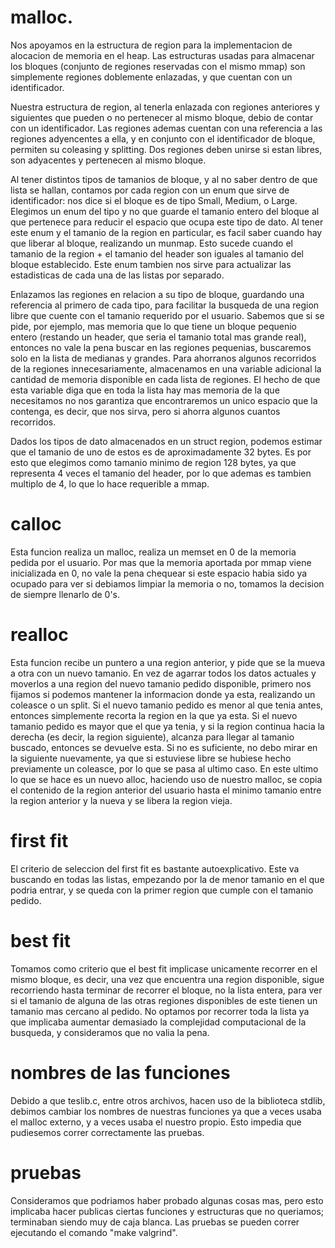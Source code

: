 # malloc.
Nos apoyamos en la estructura de region para la implementacion de alocacion de memoria en el heap. Las estructuras usadas para almacenar los bloques (conjunto de regiones reservadas con el mismo mmap) son simplemente regiones doblemente enlazadas, y que cuentan con un identificador.

Nuestra estructura de region, al tenerla enlazada con regiones anteriores y siguientes que pueden o no pertenecer al mismo bloque, debio de contar con un identificador. Las regiones ademas cuentan con una referencia a las regiones adyencentes a ella, y en conjunto con el identificador de bloque, permiten su coleasing y splitting. Dos regiones deben unirse si estan libres, son adyacentes y pertenecen al mismo bloque.

Al tener distintos tipos de tamanios de bloque, y al no saber dentro de que lista se hallan, contamos por cada region con un enum que sirve de identificador: nos dice si el bloque es de tipo Small, Medium, o Large. Elegimos un enum del tipo y no que guarde el tamanio entero del bloque al que pertenece para reducir el espacio que ocupa este tipo de dato. Al tener este enum y el tamanio de la region en particular, es facil saber cuando hay que liberar al bloque, realizando un munmap. Esto sucede cuando el tamanio de la region + el tamanio del header son iguales al tamanio del bloque establecido. Este enum tambien nos sirve para actualizar las estadisticas de cada una de las listas por separado.

Enlazamos las regiones en relacion a su tipo de bloque, guardando una referencia al primero de cada tipo, para facilitar la busqueda de una region libre que cuente con el tamanio requerido por el usuario. Sabemos que si se pide, por ejemplo, mas memoria que lo que tiene un bloque pequenio entero (restando un header, que seria el tamanio total mas grande real), entonces no vale la pena buscar en las regiones pequenias, buscaremos solo en la lista de medianas y grandes. Para ahorranos algunos recorridos de la regiones innecesariamente, almacenamos en una variable adicional la cantidad de memoria disponible en cada lista de regiones. El hecho de que esta variable diga que en toda la lista hay mas memoria de la que necesitamos no nos garantiza que encontraremos un unico espacio que la contenga, es decir, que nos sirva, pero si ahorra algunos cuantos recorridos.

Dados los tipos de dato almacenados en un struct region, podemos estimar que el tamanio de uno de estos es de aproximadamente 32 bytes. Es por esto que elegimos como tamanio minimo de region 128 bytes, ya que representa 4 veces el tamanio del header, por lo que ademas es tambien multiplo de 4, lo que lo hace requerible a mmap.


# calloc
Esta funcion realiza un malloc, realiza un memset en 0 de la memoria pedida por el usuario. Por mas que la memoria aportada por mmap viene inicializada en 0, no vale la pena chequear si este espacio habia sido ya ocupado para ver si debiamos limpiar la memoria o no, tomamos la decision de siempre llenarlo de 0's.

# realloc
Esta funcion recibe un puntero a una region anterior, y pide que se la mueva a otra con un nuevo tamanio. En vez de agarrar todos los datos actuales y moverlos a una region del nuevo tamanio pedido disponible, primero nos fijamos si podemos mantener la informacion donde ya esta, realizando un coleasce o un split. Si el nuevo tamanio pedido es menor al que tenia antes, entonces simplemente recorta la region en la que ya esta. Si el nuevo tamanio pedido es mayor que el que ya tenia, y si la region continua hacia la derecha (es decir, la region siguiente), alcanza para llegar al tamanio buscado, entonces se devuelve esta. Si no es suficiente, no debo mirar en la siguiente nuevamente, ya que si estuviese libre se hubiese hecho previamente un coleasce, por lo que se pasa al ultimo caso. En este ultimo lo que se hace es un nuevo alloc, haciendo uso de nuestro malloc, se copia el contenido de la region anterior del usuario hasta el minimo tamanio entre la region anterior y la nueva y se libera la region vieja.

# first fit
El criterio de seleccion del first fit es bastante autoexplicativo. Este va buscando en todas las listas, empezando por la de menor tamanio en el que podria entrar, y se queda con la primer region que cumple con el tamanio pedido.

# best fit
Tomamos como criterio que el best fit implicase unicamente recorrer en el mismo bloque, es decir, una vez que encuentra una region disponible, sigue recorriendo hasta terminar de recorrer el bloque, no la lista entera, para ver si el tamanio de alguna de las otras regiones disponibles de este tienen un tamanio mas cercano al pedido. No optamos por recorrer toda la lista ya que implicaba aumentar demasiado la complejidad computacional de la busqueda, y consideramos que no valia la pena.

# nombres de las funciones
Debido a que teslib.c, entre otros archivos, hacen uso de la biblioteca stdlib, debimos cambiar los nombres de nuestras funciones ya que a veces usaba el malloc externo, y a veces usaba el nuestro propio. Esto impedia que pudiesemos correr correctamente las pruebas.

# pruebas
Consideramos que podriamos haber probado algunas cosas mas, pero esto implicaba hacer publicas ciertas funciones y estructuras que no queriamos; terminaban siendo muy de caja blanca. Las pruebas se pueden correr ejecutando el comando "make valgrind".